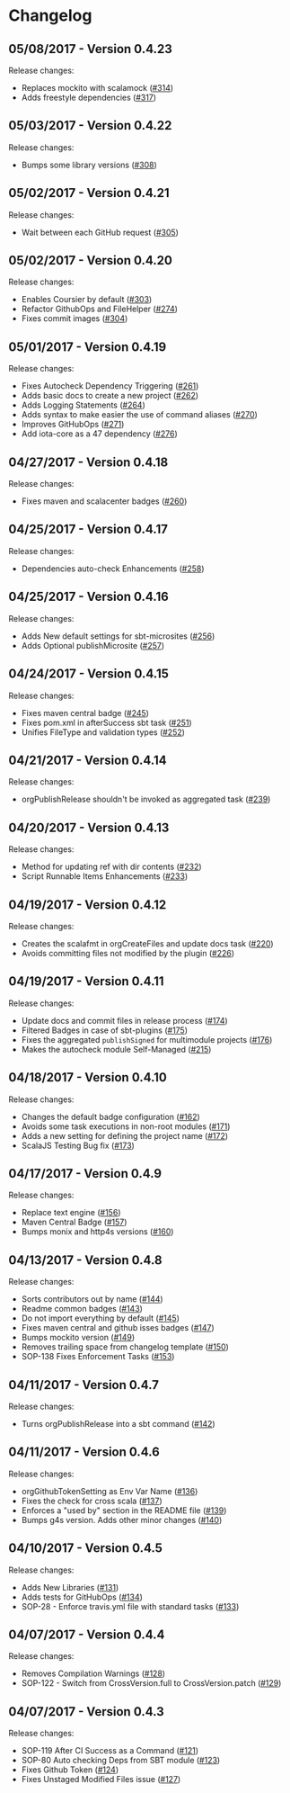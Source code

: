 # Changelog

## 05/08/2017 - Version 0.4.23

Release changes:

* Replaces mockito with scalamock ([#314](https://github.com/47deg/sbt-org-policies/pull/314))
* Adds freestyle dependencies ([#317](https://github.com/47deg/sbt-org-policies/pull/317))


## 05/03/2017 - Version 0.4.22

Release changes:

* Bumps some library versions ([#308](https://github.com/47deg/sbt-org-policies/pull/308))


## 05/02/2017 - Version 0.4.21

Release changes:

* Wait between each GitHub request ([#305](https://github.com/47deg/sbt-org-policies/pull/305))


## 05/02/2017 - Version 0.4.20

Release changes:

* Enables Coursier by default ([#303](https://github.com/47deg/sbt-org-policies/pull/303))
* Refactor GithubOps and FileHelper ([#274](https://github.com/47deg/sbt-org-policies/pull/274))
* Fixes commit images ([#304](https://github.com/47deg/sbt-org-policies/pull/304))


## 05/01/2017 - Version 0.4.19

Release changes:

* Fixes Autocheck Dependency Triggering ([#261](https://github.com/47deg/sbt-org-policies/pull/261))
* Adds basic docs to create a new project ([#262](https://github.com/47deg/sbt-org-policies/pull/262))
* Adds Logging Statements ([#264](https://github.com/47deg/sbt-org-policies/pull/264))
* Adds syntax to make easier the use of command aliases ([#270](https://github.com/47deg/sbt-org-policies/pull/270))
* Improves GitHubOps ([#271](https://github.com/47deg/sbt-org-policies/pull/271))
* Add iota-core as a 47 dependency ([#276](https://github.com/47deg/sbt-org-policies/pull/276))


## 04/27/2017 - Version 0.4.18

Release changes:

* Fixes maven and scalacenter badges ([#260](https://github.com/47deg/sbt-org-policies/pull/260))


## 04/25/2017 - Version 0.4.17

Release changes:

* Dependencies auto-check Enhancements ([#258](https://github.com/47deg/sbt-org-policies/pull/258))


## 04/25/2017 - Version 0.4.16

Release changes:

* Adds New default settings for sbt-microsites ([#256](https://github.com/47deg/sbt-org-policies/pull/256))
* Adds Optional publishMicrosite ([#257](https://github.com/47deg/sbt-org-policies/pull/257))


## 04/24/2017 - Version 0.4.15

Release changes:

* Fixes maven central badge ([#245](https://github.com/47deg/sbt-org-policies/pull/245))
* Fixes pom.xml in afterSuccess sbt task ([#251](https://github.com/47deg/sbt-org-policies/pull/251))
* Unifies FileType and validation types ([#252](https://github.com/47deg/sbt-org-policies/pull/252))


## 04/21/2017 - Version 0.4.14

Release changes:

* orgPublishRelease shouldn't be invoked as aggregated task ([#239](https://github.com/47deg/sbt-org-policies/pull/239))


## 04/20/2017 - Version 0.4.13

Release changes:

* Method for updating ref with dir contents ([#232](https://github.com/47deg/sbt-org-policies/pull/232))
* Script Runnable Items Enhancements ([#233](https://github.com/47deg/sbt-org-policies/pull/233))


## 04/19/2017 - Version 0.4.12

Release changes:

* Creates the scalafmt in orgCreateFiles and update docs task ([#220](https://github.com/47deg/sbt-org-policies/pull/220))
* Avoids committing files not modified by the plugin ([#226](https://github.com/47deg/sbt-org-policies/pull/226))


## 04/19/2017 - Version 0.4.11

Release changes:

* Update docs and commit files in release process ([#174](https://github.com/47deg/sbt-org-policies/pull/174))
* Filtered Badges in case of sbt-plugins ([#175](https://github.com/47deg/sbt-org-policies/pull/175))
* Fixes the aggregated `publishSigned` for multimodule projects ([#176](https://github.com/47deg/sbt-org-policies/pull/176))
* Makes the autocheck module Self-Managed ([#215](https://github.com/47deg/sbt-org-policies/pull/215))


## 04/18/2017 - Version 0.4.10

Release changes:

* Changes the default badge configuration ([#162](https://github.com/47deg/sbt-org-policies/pull/162))
* Avoids some task executions in non-root modules ([#171](https://github.com/47deg/sbt-org-policies/pull/171))
* Adds a new setting for defining the project name ([#172](https://github.com/47deg/sbt-org-policies/pull/172))
* ScalaJS Testing Bug fix ([#173](https://github.com/47deg/sbt-org-policies/pull/173))


## 04/17/2017 - Version 0.4.9

Release changes:

* Replace text engine ([#156](https://github.com/47deg/sbt-org-policies/pull/156))
* Maven Central Badge ([#157](https://github.com/47deg/sbt-org-policies/pull/157))
* Bumps monix and http4s versions ([#160](https://github.com/47deg/sbt-org-policies/pull/160))


## 04/13/2017 - Version 0.4.8

Release changes:

* Sorts contributors out by name ([#144](https://github.com/47deg/sbt-org-policies/pull/144))
* Readme common badges ([#143](https://github.com/47deg/sbt-org-policies/pull/143))
* Do not import everything by default ([#145](https://github.com/47deg/sbt-org-policies/pull/145))
* Fixes maven central and github isses badges ([#147](https://github.com/47deg/sbt-org-policies/pull/147))
* Bumps mockito version ([#149](https://github.com/47deg/sbt-org-policies/pull/149))
* Removes trailing space from changelog template ([#150](https://github.com/47deg/sbt-org-policies/pull/150))
* SOP-138 Fixes Enforcement Tasks ([#153](https://github.com/47deg/sbt-org-policies/pull/153)) 
      

## 04/11/2017 - Version 0.4.7

Release changes:

* Turns orgPublishRelease into a sbt command ([#142](https://github.com/47deg/sbt-org-policies/pull/142)) 
      

## 04/11/2017 - Version 0.4.6

Release changes:

* orgGithubTokenSetting as Env Var Name ([#136](https://github.com/47deg/sbt-org-policies/pull/136))
* Fixes the check for cross scala ([#137](https://github.com/47deg/sbt-org-policies/pull/137))
* Enforces a "used by" section in the README file ([#139](https://github.com/47deg/sbt-org-policies/pull/139))
* Bumps g4s version. Adds other minor changes ([#140](https://github.com/47deg/sbt-org-policies/pull/140)) 
      

## 04/10/2017 - Version 0.4.5

Release changes:

* Adds New Libraries ([#131](https://github.com/47deg/sbt-org-policies/pull/131))
* Adds tests for GitHubOps ([#134](https://github.com/47deg/sbt-org-policies/pull/134))
* SOP-28 - Enforce travis.yml file with standard tasks ([#133](https://github.com/47deg/sbt-org-policies/pull/133)) 
      

## 04/07/2017 - Version 0.4.4

Release changes:

* Removes Compilation Warnings ([#128](https://github.com/47deg/sbt-org-policies/pull/128))
* SOP-122 - Switch from CrossVersion.full to CrossVersion.patch ([#129](https://github.com/47deg/sbt-org-policies/pull/129)) 
      

## 04/07/2017 - Version 0.4.3

Release changes:

* SOP-119 After CI Success as a Command ([#121](https://github.com/47deg/sbt-org-policies/pull/121))
* SOP-80 Auto checking Deps from SBT module ([#123](https://github.com/47deg/sbt-org-policies/pull/123))
* Fixes Github Token ([#124](https://github.com/47deg/sbt-org-policies/pull/124))
* Fixes Unstaged Modified Files issue ([#127](https://github.com/47deg/sbt-org-policies/pull/127)) 
      